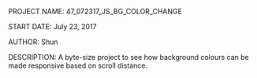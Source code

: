 PROJECT NAME:
47_072317_JS_BG_COLOR_CHANGE

START DATE:
July 23, 2017

AUTHOR:
Shun

DESCRIPTION:
A byte-size project to see how background colours can be made responsive based on scroll distance.